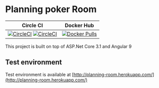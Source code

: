 # Planning poker Room

Circle CI | Docker Hub
|---|---|
[![CircleCI](https://img.shields.io/circleci/build/github/ilchenkob/planning-room/develop?label=build%20develop)](https://app.circleci.com/pipelines/github/ilchenkob/planning-room?branch=develop) [![CircleCI](https://img.shields.io/circleci/build/github/ilchenkob/planning-room/master?label=build%20master)](https://app.circleci.com/pipelines/github/ilchenkob/planning-room?branch=master)| [![Docker Pulls](https://img.shields.io/docker/pulls/ilchenkob/planning-room)](https://hub.docker.com/r/ilchenkob/planning-room)

This project is built on top of ASP.Net Core 3.1 and Angular 9

## Test environment

Test environment is available at [http://planning-room.herokuapp.com/](http://planning-room.herokuapp.com/)